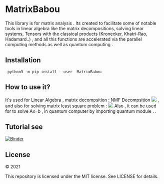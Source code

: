 # MatrixBabou
  
This library is for matrix analysis . Its created to facilitate some of notable tools in linear algebra like the matrix decompositions, solving linear systems, Tensors with  the classical products (Kronecker, Khatri-Rao, Hadamard..) , and all this functions are accelerated via the parallel computing methods as well as  quantum computing . 

## Installation
``` python3 -m pip install --user  MatrixBabou```



## How to use it?
It's used for Linear Algebra , matrix decompsition : NMF Decompsition <img src="https://render.githubusercontent.com/render/math?math=%5Cmathbf%7BA%5Capprox%20UV%7D%20"> ,
 and also for solving  matrix least square problem  : <img src="https://render.githubusercontent.com/render/math?math=%5Cmathbf%7B%5C%7CAX-B%5C%7C_2%5E2%3D%20%5Csum_%7Bi%3D1%7D%5E%7Bn%7D%20%5C%7CAx_i-%20b_i%5C%7C_2%20%5E2%7D">
 Also , it can be used for to solve Ax=b , in quantum computer by importing quantum module . 
.



## Tutorial see
[![Binder](https://mybinder.org/badge_logo.svg)](https://mybinder.org/v2/gh/mohamedlaminebabou/BABOUMATH/HEAD)
 
## License

© 2021 

This repository is licensed under the MIT license. See LICENSE for details.

